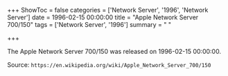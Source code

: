+++
ShowToc = false
categories = ['Network Server', '1996', 'Network Server']
date = 1996-02-15 00:00:00
title = "Apple Network Server 700/150"
tags = ['Network Server', '1996']
summary = " "

+++

The Apple Network Server 700/150 was released on 1996-02-15 00:00:00.

Source: `https://en.wikipedia.org/wiki/Apple_Network_Server_700/150`


